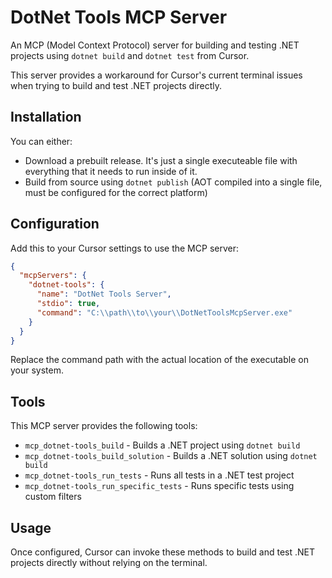 # DotNet Tools MCP Server

An MCP (Model Context Protocol) server for building and testing .NET projects using `dotnet build` and `dotnet test` from Cursor.

This server provides a workaround for Cursor's current terminal issues when trying to build and test .NET projects directly.

## Installation

You can either:
- Download a prebuilt release. It's just a single executeable file with everything that it needs to run inside of it.
- Build from source using `dotnet publish` (AOT compiled into a single file, must be configured for the correct platform)

## Configuration

Add this to your Cursor settings to use the MCP server:

```json
{
  "mcpServers": {
    "dotnet-tools": {
      "name": "DotNet Tools Server",
      "stdio": true,
      "command": "C:\\path\\to\\your\\DotNetToolsMcpServer.exe"
    }
  }
}
```

Replace the command path with the actual location of the executable on your system.

## Tools

This MCP server provides the following tools:
- `mcp_dotnet-tools_build` - Builds a .NET project using `dotnet build`
- `mcp_dotnet-tools_build_solution` - Builds a .NET solution using `dotnet build`
- `mcp_dotnet-tools_run_tests` - Runs all tests in a .NET test project
- `mcp_dotnet-tools_run_specific_tests` - Runs specific tests using custom filters

## Usage

Once configured, Cursor can invoke these methods to build and test .NET projects directly without relying on the terminal. 
